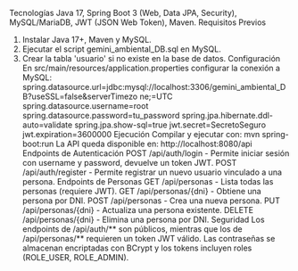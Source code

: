 Tecnologías
Java 17, Spring Boot 3 (Web, Data JPA, Security), MySQL/MariaDB, JWT (JSON Web Token), Maven.
Requisitos Previos
1. Instalar Java 17+, Maven y MySQL.
2. Ejecutar el script gemini_ambiental_DB.sql en MySQL.
3. Crear la tabla 'usuario' si no existe en la base de datos.
Configuración
En src/main/resources/application.properties configurar la conexión a MySQL:
spring.datasource.url=jdbc:mysql://localhost:3306/gemini_ambiental_DB?useSSL=false&serverTimezo
ne;=UTC
spring.datasource.username=root
spring.datasource.password=tu_password
spring.jpa.hibernate.ddl-auto=validate
spring.jpa.show-sql=true
jwt.secret=SecretoSeguro
jwt.expiration=3600000
Ejecución
Compilar y ejecutar con: mvn spring-boot:run
La API queda disponible en: http://localhost:8080/api
Endpoints de Autenticación
POST /api/auth/login - Permite iniciar sesión con username y password, devuelve un token JWT.
POST /api/auth/register - Permite registrar un nuevo usuario vinculado a una persona.
Endpoints de Personas
GET /api/personas - Lista todas las personas (requiere JWT).
GET /api/personas/{dni} - Obtiene una persona por DNI.
POST /api/personas - Crea una nueva persona.
PUT /api/personas/{dni} - Actualiza una persona existente.
DELETE /api/personas/{dni} - Elimina una persona por DNI.
Seguridad
Los endpoints de /api/auth/** son públicos, mientras que los de /api/personas/** requieren un token
JWT válido. Las contraseñas se almacenan encriptadas con BCrypt y los tokens incluyen roles
(ROLE_USER, ROLE_ADMIN).
